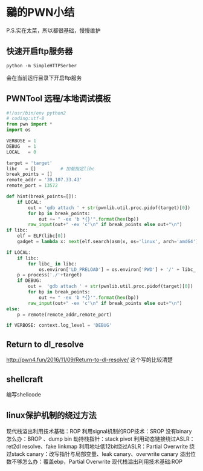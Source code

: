 # 鶸的PWN小结
P.S.实在太菜，所以都很基础，慢慢维护
## 快速开启ftp服务器

```
python -m SimpleHTTPSerber
```
会在当前运行目录下开启ftp服务
## PWNTool 远程/本地调试模板

```python
#!/usr/bin/env python2
# coding:utf-8
from pwn import *
import os

VERBOSE = 1
DEBUG   = 1
LOCAL   = 0

target = 'target'
libc   = []         # 加载指定libc
break_points = []
remote_addr = '39.107.33.43'
remote_port = 13572

def hint(break_points=[]):
    if LOCAL:
        out = 'gdb attach ' + str(pwnlib.util.proc.pidof(target)[0])
        for bp in break_points:
            out += " -ex 'b *{}'".format(hex(bp))
        raw_input(out+" -ex 'c'\n" if break_points else out+"\n") 
if libc:
    elf = ELF(libc[0])
    gadget = lambda x: next(elf.search(asm(x, os='linux', arch='amd64')))

if LOCAL:
    if libc:
        for libc_ in libc:
            os.environ['LD_PRELOAD'] = os.environ['PWD'] + '/' + libc_ + ':'
    p = process('./'+target)
    if DEBUG:
        out =  'gdb attach ' + str(pwnlib.util.proc.pidof(target)[0])
        for bp in break_points:
            out += " -ex 'b *{}'".format(hex(bp))
        raw_input(out+" -ex 'c'\n" if break_points else out+"\n")
else:
    p = remote(remote_addr,remote_port)

if VERBOSE: context.log_level = 'DEBUG'

```

## Return to dl_resolve

http://pwn4.fun/2016/11/09/Return-to-dl-resolve/
这个写的比较清楚
## shellcraft
编写shellcode

## linux保护机制的绕过方法

现代栈溢出利用技术基础：ROP
利用signal机制的ROP技术：SROP
没有binary怎么办：BROP 、dump bin
劫持栈指针：stack pivot
利用动态链接绕过ASLR：ret2dl resolve、fake linkmap
利用地址低12bit绕过ASLR：Partial Overwrite
绕过stack canary：改写指针与局部变量、leak canary、overwrite canary
溢出位数不够怎么办：覆盖ebp，Partial Overwrite
现代栈溢出利用技术基础:ROP
